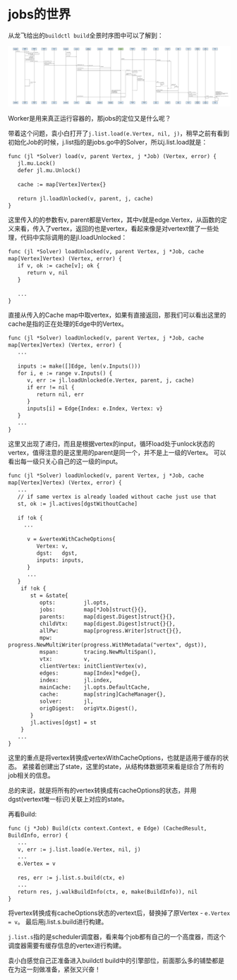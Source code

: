 # jobs的世界

从龙飞给出的`buildctl build`全景时序图中可以了解到：

![BuildctlBuild.jpg](./img/BuildctlBuild.jpg)

Worker是用来真正运行容器的，那jobs的定位又是什么呢？

带着这个问题，袁小白打开了`j.list.load(e.Vertex, nil, j)`，稍早之前有看到初始化Job的时候，j.list指的是jobs.go中的Solver，所以j.list.load就是：
```golang
func (jl *Solver) load(v, parent Vertex, j *Job) (Vertex, error) {
   jl.mu.Lock()
   defer jl.mu.Unlock()

   cache := map[Vertex]Vertex{}

   return jl.loadUnlocked(v, parent, j, cache)
}
```
这里传入的的参数有v, parent都是Vertex，其中v就是edge.Vertex，从函数的定义来看，传入了vertex，返回的也是vertex，看起来像是对vertext做了一些处理，代码中实际调用的是jl.loadUnlocked：
```golang
func (jl *Solver) loadUnlocked(v, parent Vertex, j *Job, cache map[Vertex]Vertex) (Vertex, error) {
   if v, ok := cache[v]; ok {
      return v, nil
   }
   
   ...
}
```
直接从传入的Cache map中取vertex，如果有直接返回，那我们可以看出这里的cache是指的正在处理的Edge中的Vertex。
```golang
func (jl *Solver) loadUnlocked(v, parent Vertex, j *Job, cache map[Vertex]Vertex) (Vertex, error) {
   ...

   inputs := make([]Edge, len(v.Inputs()))
   for i, e := range v.Inputs() {
      v, err := jl.loadUnlocked(e.Vertex, parent, j, cache)
      if err != nil {
         return nil, err
      }
      inputs[i] = Edge{Index: e.Index, Vertex: v}
   }
   ...
}
```
这里又出现了递归，而且是根据vertex的input，循环load处于unlock状态的vertex，值得注意的是这里用的parent是同一个，并不是上一级的Vertex。
可以看出每一级只关心自己的这一级的input。
```golang
func (jl *Solver) loadUnlocked(v, parent Vertex, j *Job, cache map[Vertex]Vertex) (Vertex, error) {
   ...
   // if same vertex is already loaded without cache just use that
   st, ok := jl.actives[dgstWithoutCache]

   if !ok {
     ...

      v = &vertexWithCacheOptions{
         Vertex: v,
         dgst:   dgst,
         inputs: inputs,
      }
      ...
   }
    if !ok {
       st = &state{
          opts:         jl.opts,
          jobs:         map[*Job]struct{}{},
          parents:      map[digest.Digest]struct{}{},
          childVtx:     map[digest.Digest]struct{}{},
          allPw:        map[progress.Writer]struct{}{},
          mpw:          progress.NewMultiWriter(progress.WithMetadata("vertex", dgst)),
          mspan:        tracing.NewMultiSpan(),
          vtx:          v,
          clientVertex: initClientVertex(v),
          edges:        map[Index]*edge{},
          index:        jl.index,
          mainCache:    jl.opts.DefaultCache,
          cache:        map[string]CacheManager{},
          solver:       jl,
          origDigest:   origVtx.Digest(),
       }
       jl.actives[dgst] = st
    }
   ...
}
```
这里的重点是将vertex转换成vertexWithCacheOptions，也就是适用于缓存的状态。
紧接着创建出了state，这里的state，从结构体数据项来看是综合了所有的job相关的信息。

总的来说，就是将所有的vertex转换成有cacheOptions的状态，并用dgst(vertext唯一标识)关联上对应的state。

再看Build:
```golang
func (j *Job) Build(ctx context.Context, e Edge) (CachedResult, BuildInfo, error) {
   ...
   v, err := j.list.load(e.Vertex, nil, j)
   ...
   e.Vertex = v

   res, err := j.list.s.build(ctx, e)
   ...
   return res, j.walkBuildInfo(ctx, e, make(BuildInfo)), nil
}
```
将vertex转换成有cacheOptions状态的vertext后，替换掉了原Vertex - `e.Vertex = v`。
最后用j.list.s.build进行构建。

`j.list.s`指的是scheduler调度器，看来每个job都有自己的一个高度器，而这个调度器需要有缓存信息的vertex进行构建。

袁小白感觉自己正准备进入buildctl build中的引擎部位，前面那么多的铺垫都是在为这一刻做准备，紧张又兴奋！

